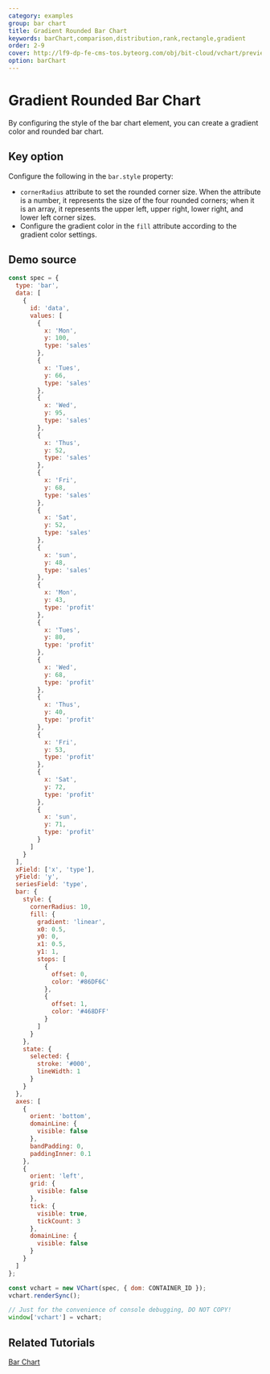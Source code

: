 ```yaml
---
category: examples
group: bar chart
title: Gradient Rounded Bar Chart
keywords: barChart,comparison,distribution,rank,rectangle,gradient
order: 2-9
cover: http://lf9-dp-fe-cms-tos.byteorg.com/obj/bit-cloud/vchart/preview/bar-chart/gradient-column.png
option: barChart
---
```


# Gradient Rounded Bar Chart

By configuring the style of the bar chart element, you can create a gradient color and rounded bar chart.

## Key option

Configure the following in the `bar.style` property:

- `cornerRadius` attribute to set the rounded corner size. When the attribute is a number, it represents the size of the four rounded corners; when it is an array, it represents the upper left, upper right, lower right, and lower left corner sizes.
- Configure the gradient color in the `fill` attribute according to the gradient color settings.

## Demo source

```javascript livedemo
const spec = {
  type: 'bar',
  data: [
    {
      id: 'data',
      values: [
        {
          x: 'Mon',
          y: 100,
          type: 'sales'
        },
        {
          x: 'Tues',
          y: 66,
          type: 'sales'
        },
        {
          x: 'Wed',
          y: 95,
          type: 'sales'
        },
        {
          x: 'Thus',
          y: 52,
          type: 'sales'
        },
        {
          x: 'Fri',
          y: 68,
          type: 'sales'
        },
        {
          x: 'Sat',
          y: 52,
          type: 'sales'
        },
        {
          x: 'sun',
          y: 48,
          type: 'sales'
        },
        {
          x: 'Mon',
          y: 43,
          type: 'profit'
        },
        {
          x: 'Tues',
          y: 80,
          type: 'profit'
        },
        {
          x: 'Wed',
          y: 68,
          type: 'profit'
        },
        {
          x: 'Thus',
          y: 40,
          type: 'profit'
        },
        {
          x: 'Fri',
          y: 53,
          type: 'profit'
        },
        {
          x: 'Sat',
          y: 72,
          type: 'profit'
        },
        {
          x: 'sun',
          y: 71,
          type: 'profit'
        }
      ]
    }
  ],
  xField: ['x', 'type'],
  yField: 'y',
  seriesField: 'type',
  bar: {
    style: {
      cornerRadius: 10,
      fill: {
        gradient: 'linear',
        x0: 0.5,
        y0: 0,
        x1: 0.5,
        y1: 1,
        stops: [
          {
            offset: 0,
            color: '#86DF6C'
          },
          {
            offset: 1,
            color: '#468DFF'
          }
        ]
      }
    },
    state: {
      selected: {
        stroke: '#000',
        lineWidth: 1
      }
    }
  },
  axes: [
    {
      orient: 'bottom',
      domainLine: {
        visible: false
      },
      bandPadding: 0,
      paddingInner: 0.1
    },
    {
      orient: 'left',
      grid: {
        visible: false
      },
      tick: {
        visible: true,
        tickCount: 3
      },
      domainLine: {
        visible: false
      }
    }
  ]
};

const vchart = new VChart(spec, { dom: CONTAINER_ID });
vchart.renderSync();

// Just for the convenience of console debugging, DO NOT COPY!
window['vchart'] = vchart;
```

## Related Tutorials

[Bar Chart](link)
